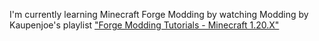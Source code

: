 I'm currently learning Minecraft Forge Modding by watching Modding by Kaupenjoe's playlist ["Forge Modding Tutorials - Minecraft 1.20.X"](https://www.youtube.com/watch?v=55qUIf3GMss&list=PLKGarocXCE1H9Y21-pxjt5Pt8bW14twa-)
